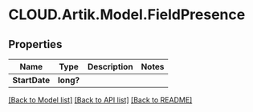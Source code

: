# CLOUD.Artik.Model.FieldPresence
## Properties

Name | Type | Description | Notes
------------ | ------------- | ------------- | -------------
**StartDate** | **long?** |  | 

[[Back to Model list]](../README.md#documentation-for-models) [[Back to API list]](../README.md#documentation-for-api-endpoints) [[Back to README]](../README.md)

